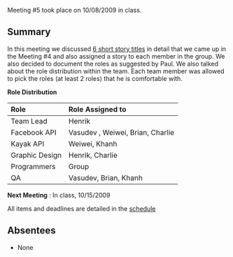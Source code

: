 Meeting #5 took place on 10/08/2009 in class.

## Summary ##

In this meeting we discussed [6 short story titles](ShortStories.md) in detail that we came up in the Meeting #4 and also assigned a story to each member in the group. We also decided to document the roles as suggested by Paul. We also talked about the role distribution within the team. Each team member was allowed to pick the roles (at least 2 roles) that he is comfortable with.

**Role Distribution**

| **Role**         | **Role Assigned to** |
|:-----------------|:---------------------|
| Team Lead        | Henrik               |
| Facebook API     | Vasudev , Weiwei, Brian, Charlie |
| Kayak API        | Weiwei, Khanh        |
| Graphic Design   | Henrik, Charlie      |
| Programmers      | Group                |
| QA               | Vasudev, Brian, Khanh |

**Next Meeting** : In class, 10/15/2009

All items and deadlines are detailed in the [schedule](Schedule.md)

## Absentees ##
  * None